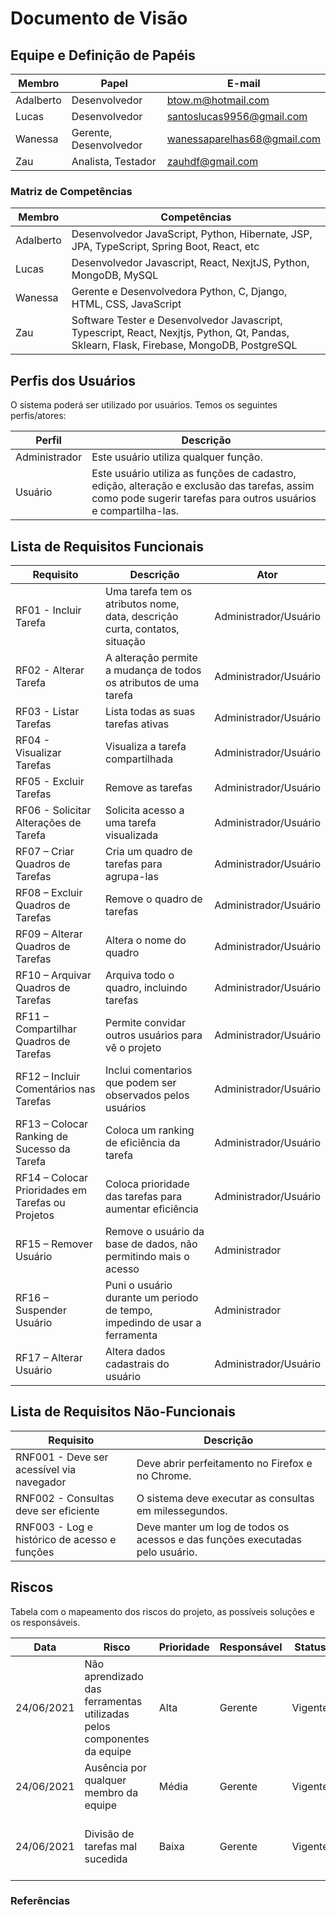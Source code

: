 # Documento de Visão

## Equipe e Definição de Papéis

Membro     |  Papel                 |   E-mail                    |
---------  | ---------------------- | --------------------------- |
Adalberto  | Desenvolvedor          | btow.m@hotmail.com          |
Lucas      | Desenvolvedor          | santoslucas9956@gmail.com   |
Wanessa    | Gerente, Desenvolvedor | wanessaparelhas68@gmail.com |
Zau        | Analista, Testador     | zauhdf@gmail.com            |

### Matriz de Competências

Membro     |  Competências                                                                              |
---------  | ------------------------------------------------------------------------------------------ |
Adalberto  | Desenvolvedor JavaScript, Python, Hibernate, JSP, JPA, TypeScript, Spring Boot, React, etc |
Lucas      | Desenvolvedor Javascript, React, NexjtJS, Python, MongoDB, MySQL                           |
Wanessa    | Gerente e Desenvolvedora Python, C, Django, HTML, CSS, JavaScript                          |
Zau        | Software Tester e Desenvolvedor Javascript, Typescript, React, Nexjtjs, Python, Qt, Pandas, Sklearn, Flask, Firebase, MongoDB, PostgreSQL|

## Perfis dos Usuários

O sistema poderá ser utilizado por usuários. Temos os seguintes perfis/atores:

Perfil        | Descrição                                                                            |
------------- | ------------------------------------------------------------------------------------ |
Administrador | Este usuário utiliza qualquer função.                                                |
Usuário       | Este usuário utiliza as funções de cadastro, edição, alteração e exclusão das tarefas, assim como pode sugerir tarefas para outros usuários e compartilha-las.                                         |

## Lista de Requisitos Funcionais

Requisito                                        | Descrição                                                                   | Ator |
------------------------------------------------ | --------------------------------------------------------------------------- | ---------- |
RF01 - Incluir Tarefa                            | Uma tarefa tem os atributos nome, data, descrição curta, contatos, situação | Administrador/Usuário |
RF02 - Alterar Tarefa                            | A alteração permite a mudança de todos os atributos de uma tarefa           | Administrador/Usuário |
RF03 - Listar Tarefas                            | Lista todas as suas tarefas ativas                                          | Administrador/Usuário |
RF04 - Visualizar Tarefas                        | Visualiza a tarefa compartilhada                                            | Administrador/Usuário |
RF05 - Excluir Tarefas                           | Remove as tarefas                                                           | Administrador/Usuário |
RF06 - Solicitar Alterações de Tarefa            | Solicita acesso a uma tarefa visualizada                                    | Administrador/Usuário |
RF07 – Criar Quadros de Tarefas                  | Cria um quadro de tarefas para agrupa-las                                   | Administrador/Usuário |
RF08 – Excluir Quadros de Tarefas                | Remove o quadro de tarefas                                                  | Administrador/Usuário |
RF09 – Alterar Quadros de Tarefas                | Altera o nome do quadro                                                     | Administrador/Usuário |
RF10 – Arquivar Quadros de Tarefas               | Arquiva todo o quadro, incluindo tarefas                                    | Administrador/Usuário |
RF11 – Compartilhar Quadros de Tarefas           | Permite convidar outros usuários para vê o projeto                          | Administrador/Usuário |
RF12 – Incluir Comentários nas Tarefas           | Inclui comentarios que podem ser observados pelos usuários                  | Administrador/Usuário |
RF13 – Colocar Ranking de Sucesso da Tarefa      | Coloca um ranking de eficiência da tarefa                                   | Administrador/Usuário |
RF14 – Colocar Prioridades em Tarefas ou Projetos| Coloca prioridade das tarefas para aumentar eficiência                      | Administrador/Usuário |
RF15 – Remover Usuário                           | Remove o usuário da base de dados, não permitindo mais o acesso             | Administrador         |
RF16 – Suspender Usuário                         | Puni o usuário durante um periodo de tempo, impedindo de usar a ferramenta  | Administrador         |
RF17 – Alterar Usuário                           | Altera dados cadastrais do usuário                                          | Administrador/Usuário |

## Lista de Requisitos Não-Funcionais

Requisito                                    | Descrição                                                                     |
------------------------------------------   | ----------------------------------------------------------------------------- |
RNF001 - Deve ser acessível via navegador    | Deve abrir perfeitamento no Firefox e no Chrome.                              |
RNF002 - Consultas deve ser eficiente        | O sistema deve executar as consultas em milessegundos.                        |
RNF003 - Log e histórico de acesso e funções | Deve manter um log de todos os acessos e das funções executadas pelo usuário. |

## Riscos

Tabela com o mapeamento dos riscos do projeto, as possíveis soluções e os responsáveis.

Data | Risco | Prioridade | Responsável | Status | Providência/Solução |
------ | ------ | ------ | ------ | ------ | ------ |
24/06/2021|Não aprendizado das ferramentas utilizadas pelos componentes da equipe | Alta | Gerente | Vigente | Reforçar estudos sobre as ferramentas.
24/06/2021 |Ausência por qualquer membro da equipe | Média | Gerente | Vigente | Planejar o cronograma tendo em base a agenda dos membros.
24/06/2021 |Divisão de tarefas mal sucedida | Baixa | Gerente | Vigente |Acompanhar de perto o desenvolvimento de cada membro da equipe

### Referências
